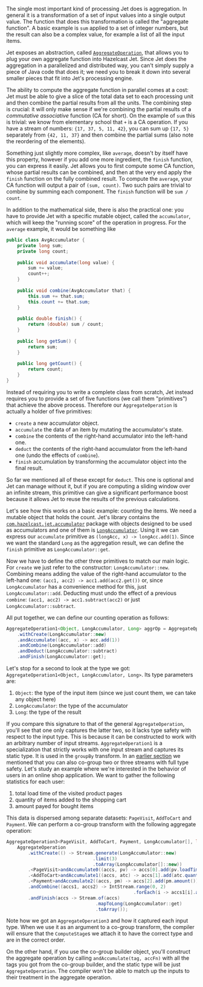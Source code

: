 The single most important kind of processing Jet does is aggregation. In
general it is a transformation of a set of input values into a single
output value. The function that does this transformation is called the
"aggregate function". A basic example is `sum` applied to a set of
integer numbers, but the result can also be a complex value, for example
a list of all the input items.

Jet exposes an abstraction, called
[`AggregateOperation`](http://docs.hazelcast.org/docs/jet/0.5/javadoc/com/hazelcast/jet/aggregate/AggregateOperation.html),
that allows you to plug your own aggregate function into Hazelcast Jet.
Since Jet does the aggregation in a parallelized and distributed way,
you can't simply supply a piece of Java code that does it; we need you
to break it down into several smaller pieces that fit into Jet's
processing engine.

The ability to compute the aggregate function in parallel comes at a
cost: Jet must be able to give a slice of the total data set to each
processing unit and then combine the partial results from all the units.
The combining step is crucial: it will only make sense if we're
combining the partial results of a _commutative associative_ function
(CA for short). On the example of `sum` this is trivial: we know from
elementary school that `+` is a CA operation. If you have a stream of
numbers: `{17, 37, 5, 11, 42}`, you can sum up `{17, 5}` separately from
`{42, 11, 37}` and then combine the partial sums (also note the
reordering of the elements).

Something just slightly more complex, like `average`, doesn't by itself
have this property, however if you add one more ingredient, the `finish`
function, you can express it easily. Jet allows you to first compute
some CA function, whose partial results can be combined, and then at the
very end apply the `finish` function on the fully combined result. To
compute the `average`, your CA function will output a pair of `(sum,
count)`. Two such pairs are trivial to combine by summing each
component. The `finish` function will be `sum / count`.

In addition to the mathematical side, there is also the practical one:
you have to provide Jet with a specific mutable object, called the
`accumulator`, which will keep the "running score" of the operation in
progress. For the `average` example, it would be something like

```java
public class AvgAccumulator {
    private long sum;
    private long count;
    
    public void accumulate(long value) {
        sum += value;
        count++;
    }
    
    public void combine(AvgAccumulator that) {
        this.sum += that.sum;
        this.count += that.sum;
    }
    
    public double finish() {
        return (double) sum / count;
    }
    
    public long getSum() { 
        return sum; 
    }
    
    public long getCount() { 
        return count; 
    }
}
```

Instead of requiring you to write a complete class from scratch, Jet
instead requires you to provide a set of five functions (we call them
"primitives") that achieve the above process. Therefore our
`AggregateOperation` is actually a holder of five primitives:

- `create` a new accumulator object.
- `accumulate` the data of an item by mutating the accumulator's state.
- `combine` the contents of the right-hand accumulator into the
left-hand one.
- `deduct` the contents of the right-hand accumulator from the left-hand
one (undo the effects of `combine`).
- `finish` accumulation by transforming the accumulator object into the
final result.

So far we mentioned all of these except for `deduct`. This one is
optional and Jet can manage without it, but if you are computing a
sliding window over an infinite stream, this primitive can give a
significant performance boost because it allows Jet to reuse the results
of the previous calculations.

Let's see how this works on a basic example: counting the items. We need
a mutable object that holds the count. Jet's library contains the
[`com.hazelcast.jet.accumulator`](http://docs.hazelcast.org/docs/jet/0.5/javadoc/com/hazelcast/jet/accumulator/package-summary.html)
package with objects designed to be used as accumulators and one of them
is 
[`LongAccumulator`](http://docs.hazelcast.org/docs/jet/0.5/javadoc/com/hazelcast/jet/accumulator/LongAccumulator.html).
Using it we can express our `accumulate` primitive as `(longAcc, x) ->
longAcc.add(1)`. Since we want the standard `Long` as the aggregation
result, we can define the `finish` primitive as `LongAccumulator::get`.

Now we have to define the other three primitives to match our main
logic. For `create` we just refer to the constructor:
`LongAccumulator::new`. Combining means adding the value of the
right-hand accumulator to the left-hand one: `(acc1, acc2) ->
acc1.add(acc2.get())` or, since `LongAccumulator` has a convenience
method for this, just `LongAccumulator::add`. Deducting must undo the
effect of a previous `combine`: `(acc1, acc2) -> acc1.subtract(acc2)` or
just `LongAccumulator::subtract`.

All put together, we can define our counting operation as follows:

```java
AggregateOperation1<Object, LongAccumulator, Long> aggrOp = AggregateOperation
    .withCreate(LongAccumulator::new)
    .andAccumulate((acc, x) -> acc.add(1))
    .andCombine(LongAccumulator::add)
    .andDeduct(LongAccumulator::subtract)
    .andFinish(LongAccumulator::get);
```

Let's stop for a second to look at the type we got:
`AggregateOperation1<Object, LongAccumulator, Long>`. Its type
parameters are:
1. `Object`: the type of the input item (since we just count them, we
   can take any object here)
2. `LongAccumulator`: the type of the accumulator
3. `Long`: the type of the result

If you compare this signature to that of the general
`AggregateOperation`, you'll see that one only captures the latter two,
so it lacks type safety with respect to the input type. This is because
it can be constructed to work with an arbitrary number of input streams.
`AggregateOperation1` is a specialization that strictly works with one
input stream and captures its static type. It is used in the `groupBy`
transform. In an
[earlier section](Build_Your_Computation_Pipeline#page_coGroup)
we mentioned that you can also co-group two or three streams with full
type safety. Let's study an example where we're interested in the
behavior of users in an online shop application. We want to gather the
following statistics for each user:

1. total load time of the visited product pages
2. quantity of items added to the shopping cart
3. amount payed for bought items

This data is dispersed among separate datasets: `PageVisit`, `AddToCart`
and `Payment`. We can perform a co-group transform with the following
aggregate operation:

```java
AggregateOperation3<PageVisit, AddToCart, Payment, LongAccumulator[], long[]> aggrOp =
    AggregateOperation
        .withCreate(() -> Stream.generate(LongAccumulator::new)
                                .limit(3)
                                .toArray(LongAccumulator[]::new))
        .<PageVisit>andAccumulate0((accs, pv) -> accs[0].add(pv.loadTime()))
        .<AddToCart>andAccumulate1((accs, atc) -> accs[1].add(atc.quantity()))
        .<Payment>andAccumulate2((accs, pm) -> accs[2].add(pm.amount()))
        .andCombine((accs1, accs2) -> IntStream.range(0, 2)
                                               .forEach(i -> accs1[i].add(accs2[i])))
        .andFinish(accs -> Stream.of(accs)
                                 .mapToLong(LongAccumulator::get)
                                 .toArray());
```

Note how we got an `AggregateOperation3` and how it captured each input
type. When we use it as an argument to a co-group transform, the
compiler will ensure that the `ComputeStage`s we attach it to have the
correct type and are in the correct order.

On the other hand, if you use the co-group builder object, you'll
construct the aggregate operation by calling `andAccumulate(tag, accFn)`
with all the tags you got from the co-group builder, and the static type
will be just `AggregateOperation`. The compiler won't be able to match
up the inputs to their treatment in the aggregate operation.
